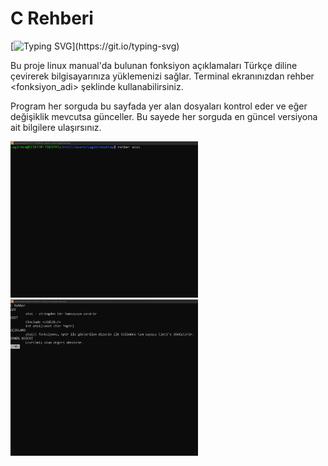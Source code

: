 # C Rehberi

[![Typing SVG](https://readme-typing-svg.herokuapp.com?lines=C+Rehber'e+Ho%C5%9Fgeldin.)](https://git.io/typing-svg)

Bu proje linux manual'da bulunan fonksiyon açıklamaları Türkçe diline çevirerek bilgisayarınıza yüklemenizi sağlar. Terminal ekranınızdan rehber <fonksiyon_adi> şeklinde kullanabilirsiniz. 

Program her sorguda bu sayfada yer alan dosyaları kontrol eder ve eğer değişiklik mevcutsa günceller. Bu sayede her sorguda en güncel versiyona ait bilgilere ulaşırsınız.


<img src="./img/rehber_img_1.png" width="300" height="250" />
<img src="./img/rehber_img_2.png" width="300" height="250" />
